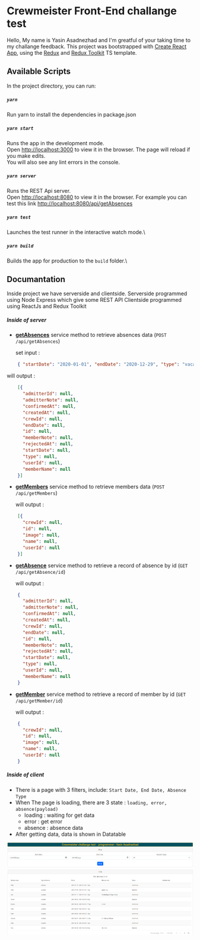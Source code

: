 # Crewmeister Front-End challange test
Hello,
My name is Yasin Asadnezhad and I'm greatful of your taking time to my challange feedback.
This project was bootstrapped with [Create React App](https://github.com/facebook/create-react-app), using the [Redux](https://redux.js.org/) and [Redux Toolkit](https://redux-toolkit.js.org/) TS template.

## Available Scripts

In the project directory, you can run:

##### `yarn` 
Run yarn to install the dependencies in package.json 
 
##### `yarn start` 
Runs the app in the development mode.\
Open [http://localhost:3000](http://localhost:3000) to view it in the browser.
The page will reload if you make edits.\
You will also see any lint errors in the console.
 

##### `yarn server` 
Runs the REST Api server.\
Open [http://localhost:8080](http://localhost:8080) to view it in the browser.
For example you can test this link 
[http://localhost:8080/api/getAbsences](http://localhost:8080/api/getAbsences)

##### `yarn test` 
Launches the test runner in the interactive watch mode.\

##### `yarn build`
Builds the app for production to the `build` folder.\
 
## Documantation
Inside project we have serverside and clientside. 
Serverside programmed using Node Express which give some REST API
Clientside programmed using ReactJs and Redux Toolkit

##### Inside of server

- **[getAbsences](#http://localhost:8080/api/getAbsences)** service method to retrieve absences data (`POST /api/getAbsences`)

   set input :
```json
    { "startDate": "2020-01-01", "endDate": "2020-12-29", "type": "vacation|sickness" }
```

   will output :

```json
    [{
      "admitterId": null,
      "admitterNote": null,
      "confirmedAt": null,
      "createdAt": null,
      "crewId": null,
      "endDate": null,
      "id": null,
      "memberNote": null,
      "rejectedAt": null,
      "startDate": null,
      "type": null,
      "userId": null,
      "memberName": null
    }]
```
- **[getMembers](#http://localhost:8080/api/getMembers)** service method to retrieve members data (`POST /api/getMembers`)

   will output :

```json
    [{
      "crewId": null,
      "id": null,
      "image": null,
      "name": null,
      "userId": null
    }]
```

- **[getAbsence](#http://localhost:8080/api/getAbsence)** service method to retrieve a record of absence by id (`GET /api/getAbsence/id`)

   will output :

```json
    {
      "admitterId": null,
      "admitterNote": null,
      "confirmedAt": null,
      "createdAt": null,
      "crewId": null,
      "endDate": null,
      "id": null,
      "memberNote": null,
      "rejectedAt": null,
      "startDate": null,
      "type": null,
      "userId": null,
      "memberName": null
    }
``` 

- **[getMember](#http://localhost:8080/api/getMember)** service method to retrieve a record of member by id (`GET /api/getMember/id`)

   will output :

```json
    {
      "crewId": null,
      "id": null,
      "image": null,
      "name": null,
      "userId": null
    }
```

##### Inside of client

- There is a page with 3 filters, include: `Start Date, End Date, Absence Type` 
- When The page is loading, there are 3 state : `loading, error, absence(payload)`
     - loading : waiting for get data
     - error : get error
     - absence : absence data
- After getting data, data is shown in Datatable

 ![Screen Shot](/public/Screenshot.png)